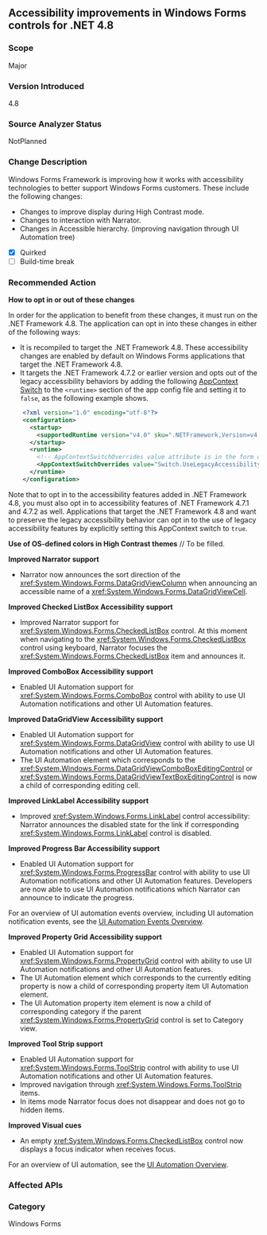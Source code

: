 ## Accessibility improvements in Windows Forms controls for .NET 4.8

### Scope
Major

### Version Introduced
4.8

### Source Analyzer Status
NotPlanned

### Change Description
Windows Forms Framework is improving how it works with accessibility technologies to better support Windows Forms customers. These include the following changes:
- Changes to improve display during High Contrast mode.
- Changes to interaction with Narrator.
- Changes in Accessible hierarchy. (improving navigation through UI Automation tree)

- [x] Quirked
- [ ] Build-time break

### Recommended Action
__How to opt in or out of these changes__
  
In order for the application to benefit from these changes, it must run on the .NET Framework 4.8. The application can opt in into these changes in either of the following ways:
- It is recompiled to target the .NET Framework 4.8. These accessibility changes are enabled by default on Windows Forms applications that target the .NET Framework 4.8.
- It targets the .NET Framework 4.7.2 or earlier version and opts out of the legacy accessibility behaviors by adding the following [AppContext Switch](https://docs.microsoft.com/dotnet/framework/configure-apps/file-schema/runtime/appcontextswitchoverrides-element) to the `<runtime>` section of the app config file and setting it to `false`, as the following example shows.

```xml
    <?xml version="1.0" encoding="utf-8"?>
    <configuration>
      <startup>
        <supportedRuntime version="v4.0" sku=".NETFramework,Version=v4.7"/>
      </startup>
      <runtime>
        <!-- AppContextSwitchOverrides value attribute is in the form of 'key1=true|false;key2=true|false  -->
        <AppContextSwitchOverrides value="Switch.UseLegacyAccessibilityFeatures=false;Switch.UseLegacyAccessibilityFeatures.2=false;Switch.UseLegacyAccessibilityFeatures.3=false" />
      </runtime>
    </configuration>
```    
Note that to opt in to the accessibility features added in .NET Framework 4.8, you must also opt in to accessibility features of .NET Framework 4.7.1 and 4.7.2 as well.
Applications that target the .NET Framework 4.8 and want to preserve the legacy accessibility behavior can opt in to the use of legacy accessibility features by explicitly setting this AppContext switch to `true`.

__Use of OS-defined colors in High Contrast themes__
// To be filled.

__Improved Narrator support__
- Narrator now announces the sort direction of the <xref:System.Windows.Forms.DataGridViewColumn> when announcing an accessible name of a <xref:System.Windows.Forms.DataGridViewCell>. 

__Improved Checked ListBox Accessibility support__
- Improved Narrator support for <xref:System.Windows.Forms.CheckedListBox> control. At this moment when navigating to the <xref:System.Windows.Forms.CheckedListBox> control using keyboard, Narrator focuses the <xref:System.Windows.Forms.CheckedListBox> item and announces it.

__Improved ComboBox Accessibility support__
- Enabled UI Automation support for <xref:System.Windows.Forms.ComboBox> control with ability to use UI Automation notifications and other UI Automation features.

__Improved DataGridView Accessibility support__
- Enabled UI Automation support for <xref:System.Windows.Forms.DataGridView> control with ability to use UI Automation notifications and other UI Automation features.
- The UI Automation element which corresponds to the <xref:System.Windows.Forms.DataGridViewComboBoxEditingControl> or <xref:System.Windows.Forms.DataGridViewTextBoxEditingControl> is now a child of corresponding editing cell.

__Improved LinkLabel Accessibility support__
- Improved <xref:System.Windows.Forms.LinkLabel> control accessibility: Narrator announces the disabled state for the link if corresponding <xref:System.Windows.Forms.LinkLabel> control is disabled.

__Improved Progress Bar Accessibility support__
- Enabled UI Automation support for <xref:System.Windows.Forms.ProgressBar> control with ability to use UI Automation notifications and other UI Automation features. Developers are now able to use UI Automation notifications which Narrator can announce to indicate the progress.

For an overview of UI automation events overview, including UI automation notification events, see the [UI Automation Events Overview](https://docs.microsoft.com/en-us/windows/desktop/WinAuto/uiauto-eventsoverview).

__Improved Property Grid Accessibility support__
- Enabled UI Automation support for <xref:System.Windows.Forms.PropertyGrid> control with ability to use UI Automation notifications and other UI Automation features.
- The UI Automation element which corresponds to the currently editing property is now a child of corresponding property item UI Automation element.
- The UI Automation property item element is now a child of corresponding category if the parent <xref:System.Windows.Forms.PropertyGrid> control is set to Category view.

__Improved Tool Strip support__
- Enabled UI Automation support for <xref:System.Windows.Forms.ToolStrip> control with ability to use UI Automation notifications and other UI Automation features.
- Improved navigation through <xref:System.Windows.Forms.ToolStrip> items. 
- In items mode Narrator focus does not disappear and does not go to hidden items.

__Improved Visual cues__
- An empty <xref:System.Windows.Forms.CheckedListBox> control now displays a focus indicator when receives focus.

For an overview of UI automation, see the [UI Automation Overview](https://docs.microsoft.com/dotnet/framework/ui-automation/ui-automation-overview).</p>


### Affected APIs 



### Category
Windows Forms

<!--
    ### Original Bug
442899
526702
533226
657355
661319
642548
537224
549558
581351
560840
497307

-->

<!-- breaking change id:  -->

